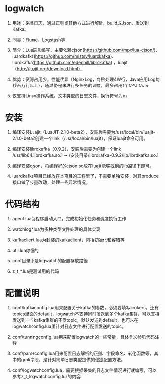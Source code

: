 logwatch
==========

1) 用途：采集日志，通过正则或其他方式进行解析，build成Json，发送到Kafka。

2) 同类：Flume，Logstash等

3) 简介：Lua语言编写，主要依赖cjson(https://github.com/mpx/lua-cjson/)、luardkafka(https://github.com/mistsv/luardkafka)、librdkafka(https://github.com/edenhill/librdkafka) ，luajit（http://luajit.org/download.html）

4) 优势：资源占用少，性能优异（NginxLog，每秒处理4W行，Java应用Log每秒百万行以上），通过协程来进行多任务的调度，最多占用1个CPU Core

5) 仅支持Linux操作系统，文本类型的日志文件，换行符号为\n


安装
==========

1) 编译安装Luajit（LuaJIT-2.1.0-beta2），安装后需要为/usr/local/bin/luajit-2.1.0-beta2创建一个link（/usr/local/bin/luajit），保证luajit命令可用。

2) 编译安装librdkafka（0.9.2），安装后需要为创建一个link /usr/lib64/librdkafka.so.1 -> /安装目录/librdkafka-0.9.2/lib/librdkafka.so.1

3) 编译安装cjson，将编译好的cjson.so放在luajit能够找到的lib路径下即可。

4) luardkafka项目已经放在本项目的工程里了，不需要单独安装，对其produce接口做了少量改动，处理一些异常情况。


代码结构
==========

1) agent.lua为程序启动入口，完成初始化任务和调度执行工作

2) watchlog*.lua为多种类型文件处理的具体实现

3) kafkaclient.lua为封装的kafkaclient，包括初始化和容错等 

4) util.lua你懂的

5) conf目录下是logwatch的配置存放路径

6) z_t_*.lua是测试用的代码


配置说明
==========

1) conf/kafkaconfig.lua用来配置关于kafka的参数，必须要填写brokers，还有topics里面的default，logwatch不支持同时发送到多个kafka集群，可以支持发送到一个kafka集群的不同topic，默认发送到default，也可以在logwatchconfig.lua里针对日志文件进行配置发送的topic。

2) conf/tunningconfig.lua用来配置logwatch的一些常量，具体含义参见代码注释

3) conf/parseconfig.lua用来配置日志解析的正则、字段命名、转化函数等，其中的grok字段，是针对简单日志类型提供的便捷配置方法。

4) conf/logwatchconfig.lua，需要根据采集的日志文件情况进行就编写，可以参考z_t_logwatchconfig.lua的内容
